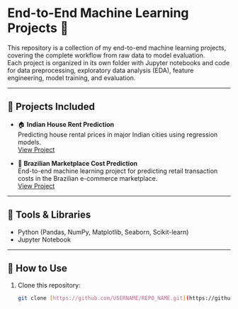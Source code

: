 # End-to-End Machine Learning Projects 🚀

This repository is a collection of my end-to-end machine learning projects, covering the complete workflow from raw data to model evaluation.  
Each project is organized in its own folder with Jupyter notebooks and code for data preprocessing, exploratory data analysis (EDA), feature engineering, model training, and evaluation.

---

## 📂 Projects Included

- 🏠 **Indian House Rent Prediction**  
  Predicting house rental prices in major Indian cities using regression models.  
  [View Project](./Indian%20Houses%20for%20rent)

- 🛒 **Brazilian Marketplace Cost Prediction**  
  End-to-end machine learning project for predicting retail transaction costs in the Brazilian e-commerce marketplace.  
  [View Project](./Brazilian%20marketplace)

---

## 🔧 Tools & Libraries

- Python (Pandas, NumPy, Matplotlib, Seaborn, Scikit-learn)  
- Jupyter Notebook  

---

## 📌 How to Use
1. Clone this repository:  
   ```bash
   git clone [https://github.com/USERNAME/REPO_NAME.git](https://github.com/MohamedMagdy-203/End-to-End-Projects)
